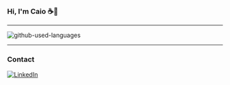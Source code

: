 ### Hi, I'm Caio ☕👋
---

![github-used-languages](https://github-used-languages.vercel.app/caiolr)

---
### Contact
[![LinkedIn](https://img.shields.io/badge/LinkedIn-0077B5?style=for-the-badge&logo=linkedin&logoColor=white)](https://www.linkedin.com/in/caio-eduardo-ramos/)
